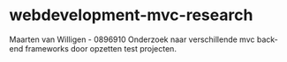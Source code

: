 # webdevelopment-mvc-research
Maarten van Willigen - 0896910
Onderzoek naar verschillende mvc back-end frameworks door opzetten test projecten.
